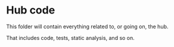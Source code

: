 # Hub code
This folder will contain everything related to, or going on, the hub.

That includes code, tests, static analysis, and so on.
